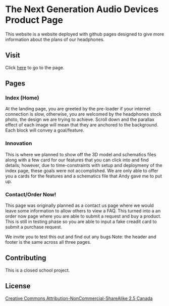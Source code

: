 # The Next Generation Audio Devices Product Page

This website is a website deployed with github pages designed to give more information about the plans of our headphones.

## Visit

Click [here](https://you-4u.github.io) to go to the page.

## Pages

### Index (Home)
At the landing page, you are greeted by the pre-loader if your internet connection is slow, otherwise, you are welcomed by the headphones stock photo, the design we are trying to achieve. Scroll down and the parallax effect of each image will mean that they are anchored to the background. Each block will convey a goal/feature.

### Innovation

This is where we planned to show off the 3D model and schematics files along with a few card for our features that you can click into and find details; however, due to time-constraints with setup and deploymeny of the index page, these goals were not accomplished. We are only able to offer you a cards for the features and a schematics file that Andy gave me to put up.

### Contact/Order Now!

This page was originally planned as a contact us page where we would leave some information to allow others to view a FAQ. This turned into a an order now page where you are able to submit a request and buy a product. This is still in testing phase so you are able to input a fake creadit card to submit a purchase request.



We invite you to test this out and find out any bugs
Note: the header and footer is the same across all three pages.


## Contributing
This is a closed school project.


## License
[Creative Commons Attribution-NonCommercial-ShareAlike 2.5 Canada](https://creativecommons.org/licenses/by-nc-sa/2.5/ca/)